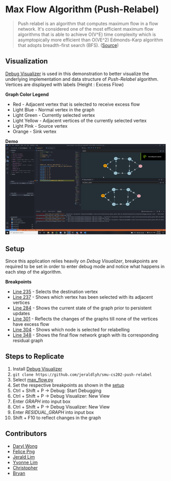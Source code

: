 # Max Flow Algorithm (Push-Relabel)
> Push relabel is an algorithm that computes maximum flow in a flow network. It's considered one of the most efficient maximum flow algorithms that is able to achieve O(V^E) time complexity which is asymptopically more efficient than O(VE^2) Edmonds-Karp algorithm that adopts breadth-first search (BFS). ([Source](https://en.wikipedia.org/wiki/Push%E2%80%93relabel_maximum_flow_algorithm))

## Visualization
[Debug Visualizer](https://marketplace.visualstudio.com/items?itemName=hediet.debug-visualizer) is used in this demonstration to better visualize the underlying implementation and data structure of *Push-Relabel* algorithm. Vertices are displayed with labels (Height : Excess Flow)

**Graph Color Legend**
- Red - Adjacent vertex that is selected to receive excess flow
- Light Blue - Normal vertex in the graph
- Light Green - Currently selected vertex
- Light Yellow - Adjacent vertices of the currently selected vertex
- Light Pink - Source vertex
- Orange - Sink vertex

**Demo**
<img src="./images/MaxFlow.gif" alt="Demo" />

## Setup
Since this application relies heavily on *Debug Visualizer*, breakpoints are required to be set in order to enter debug mode and notice what happens in each step of the algorithm.

**Breakpoints**
- [Line 235](https://github.com/jeraldlyh/smu-cs202-push-relabel/blob/master/max_flow.py#L235) - Selects the destination vertex
- [Line 237](https://github.com/jeraldlyh/smu-cs202-push-relabel/blob/master/max_flow.py#L237) - Shows which vertex has been selected with its adjacent vertices
- [Line 284](https://github.com/jeraldlyh/smu-cs202-push-relabel/blob/master/max_flow.py#L284) - Shows the current state of the graph prior to persistent updates
- [Line 301](https://github.com/jeraldlyh/smu-cs202-push-relabel/blob/master/max_flow.py#L301) - Reflects the changes of the graphs till none of the vertices have excess flow
- [Line 304](https://github.com/jeraldlyh/smu-cs202-push-relabel/blob/master/max_flow.py#L304) - Shows which node is selected for relabelling
- [Line 348](https://github.com/jeraldlyh/smu-cs202-push-relabel/blob/master/max_flow.py#L348) - Shows the final flow network graph with its corresponding residual graph

## Steps to Replicate
1. Install [Debug Visualizer](https://marketplace.visualstudio.com/items?itemName=hediet.debug-visualizer)
2. ```git clone https://github.com/jeraldlyh/smu-cs202-push-relabel```
3. Select [max_flow.py](https://github.com/jeraldlyh/smu-cs202-push-relabel/blob/master/max_flow.py)
4. Set the respective breakpoints as shown in the [setup](#setup)
5. Ctrl + Shift + P -> Debug: Start Debugging
6. Ctrl + Shift + P -> Debug Visualizer: New View
7. Enter *GRAPH* into input box
8. Ctrl + Shift + P -> Debug Visualizer: New View
9. Enter *RESIDUAL_GRAPH* into input box
10. Shift + F10 to reflect changes in the graph

## Contributors
- [Daryl Wong](https://github.com/wongdaryl)
- [Felice Png](https://github.com/felicepng)
- [Jerald Lim](https://github.com/jeraldlyh)
- [Yvonne Lim](https://github.com/yvonnelhs)
- [Christopher](https://github.com/ChristopherHChang)
- [Bryan](https://github.com/BryanTZY)